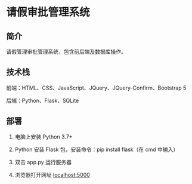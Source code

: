 # 请假审批管理系统

## 简介

请假管理审批管理系统，包含前后端及数据库操作。

## 技术栈

前端：HTML、CSS、JavaScript、JQuery、JQuery-Confirm、Bootstrap 5

后端：Python、Flask、SQLite

## 部署

1. 电脑上安装 Python 3.7+

2. Python 安装 Flask 包，安装命令：pip install flask（在 cmd 中输入）

3. 双击 app.py 运行服务器

4. 浏览器打开网址 [localhost:5000](http://localhost:5000/)
